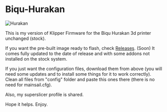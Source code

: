 # Biqu-Hurakan

![Hurakan](https://user-images.githubusercontent.com/86446936/205506853-d4630bb2-5ce3-4ebb-ba12-a8c7f9b60acf.jpeg)

This is my version of Klipper Firmware for the Biqu Hurakan 3d printer unchanged (stock).

If you want the pre-built image ready to flash, check <a href="https://github.com/3dprintpt/Biqu-Hurakan/releases">Releases</a>. (Soon)
It comes fully updated to the date of release and with some addons not installed on the stock system.

If you just want the configuration files, download them from above (you will need some updates and to install some things for it to work correctly).
Clean all files from "config" folder and paste this ones there (there is no need for mainsail.cfg).

Also, my superslicer profile is shared.

Hope it helps.
Enjoy.
